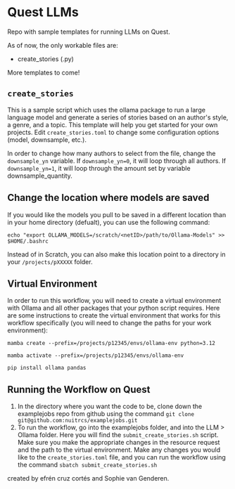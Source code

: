 # Quest LLMs

Repo with sample templates for running LLMs on Quest.

As of now, the only workable files are:
* create_stories (.py)

More templates to come!

## `create_stories`
This is a sample script which uses the ollama package to run a large language model and generate a series of stories
based on an author's style, a genre, and a topic. This template will help you get started for your own projects. Edit `create_stories.toml` to change some configuration options (model, downsample, etc.).

In order to change how many authors to select from the file, change the `downsample_yn` variable. If `downsample_yn=0`, it will loop through all authors. If `downsample_yn=1`, it will loop through the amount set by variable downsample_quantity.

## Change the location where models are saved
If you would like the models you pull to be saved in a different location than in your home directory (defualt), you can use the following command:

`echo "export OLLAMA_MODELS=/scratch/<netID>/path/to/Ollama-Models" >> $HOME/.bashrc`

Instead of in Scratch, you can also make this location point to a directory in your `/projects/pXXXXX` folder.

## Virtual Environment
In order to run this workflow, you will need to create a virtual environment with Ollama and all other packages that your python script requires. Here are some instructions to create the virtual environment that works for this workflow specifically (you will need to change the paths for your work environment):

`mamba create --prefix=/projects/p12345/envs/ollama-env python=3.12`

`mamba activate --prefix=/projects/p12345/envs/ollama-env`

`pip install ollama pandas`


## Running the Workflow on Quest
1. In the directory where you want the code to be, clone down the examplejobs repo from github using the command
`git clone git@github.com:nuitrcs/examplejobs.git`
2. To run the workflow, go into the examplejobs folder, and into the LLM > Ollama folder. Here you will find the `submit_create_stories.sh` script. Make sure you make the appropriate changes in the resource request and the path to the virtual environment. Make any changes you would like to the `create_stories.toml` file, and you can run the workflow using the command
`sbatch submit_create_stories.sh` 

created by efrén cruz cortés and Sophie van Genderen.
